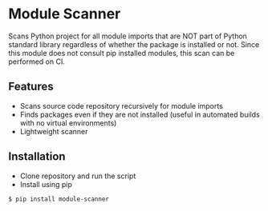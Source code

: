 # Module Scanner
Scans Python project for all module imports that are NOT part of Python standard library regardless of whether the package is installed or not. Since this module does not consult pip installed modules, this scan can be performed on CI.
## Features
* Scans source code repository recursively for module imports
* Finds packages even if they are not installed (useful in automated builds with no virtual environments)
* Lightweight scanner

## Installation
* Clone repository and run the script
* Install using pip
```shell
$ pip install module-scanner
```
